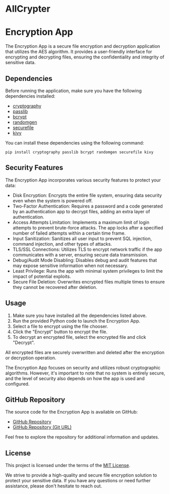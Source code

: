 # AllCrypter
# Encryption App

The Encryption App is a secure file encryption and decryption application that utilizes the AES algorithm. It provides a user-friendly interface for encrypting and decrypting files, ensuring the confidentiality and integrity of sensitive data.

## Dependencies

Before running the application, make sure you have the following dependencies installed:

- [cryptography](https://pypi.org/project/cryptography/)
- [passlib](https://pypi.org/project/passlib/)
- [bcrypt](https://pypi.org/project/bcrypt/)
- [randomgen](https://pypi.org/project/randomgen/)
- [securefile](https://pypi.org/project/securefile/)
- [kivy](https://kivy.org/#download)

You can install these dependencies using the following command:

```shell
pip install cryptography passlib bcrypt randomgen securefile kivy
```

## Security Features

The Encryption App incorporates various security features to protect your data:

- Disk Encryption: Encrypts the entire file system, ensuring data security even when the system is powered off.
- Two-Factor Authentication: Requires a password and a code generated by an authentication app to decrypt files, adding an extra layer of authentication.
- Access Attempts Limitation: Implements a maximum limit of login attempts to prevent brute-force attacks. The app locks after a specified number of failed attempts within a certain time frame.
- Input Sanitization: Sanitizes all user input to prevent SQL injection, command injection, and other types of attacks.
- TLS/SSL Connections: Utilizes TLS to encrypt network traffic if the app communicates with a server, ensuring secure data transmission.
- Debug/Audit Mode Disabling: Disables debug and audit features that may expose sensitive information when not necessary.
- Least Privilege: Runs the app with minimal system privileges to limit the impact of potential exploits.
- Secure File Deletion: Overwrites encrypted files multiple times to ensure they cannot be recovered after deletion.

## Usage

1. Make sure you have installed all the dependencies listed above.
2. Run the provided Python code to launch the Encryption App.
3. Select a file to encrypt using the file chooser.
4. Click the "Encrypt" button to encrypt the file.
5. To decrypt an encrypted file, select the encrypted file and click "Decrypt".

All encrypted files are securely overwritten and deleted after the encryption or decryption operation.

The Encryption App focuses on security and utilizes robust cryptographic algorithms. However, it's important to note that no system is entirely secure, and the level of security also depends on how the app is used and configured.

## GitHub Repository

The source code for the Encryption App is available on GitHub:

- [GitHub Repository](https://github.com/seregonwar/AllCrypter)
- [GitHub Repository (Git URL)](https://github.com/seregonwar/AllCrypter.git)

Feel free to explore the repository for additional information and updates.

## License

This project is licensed under the terms of the [MIT License](LICENSE).

We strive to provide a high-quality and secure file encryption solution to protect your sensitive data. If you have any questions or need further assistance, please don't hesitate to reach out.


